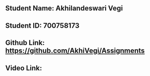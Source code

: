 ## Student Name: Akhilandeswari Vegi
## Student ID: 700758173
## Github Link: https://github.com/AkhiVegi/Assignments
## Video Link: 
